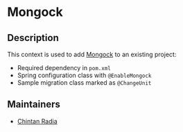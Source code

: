 # Mongock

## Description

This context is used to add [Mongock](https://mongock.io/) to an existing project:

- Required dependency in `pom.xml`
- Spring configuration class with `@EnableMongock`
- Sample migration class marked as `@ChangeUnit`

## Maintainers

- [Chintan Radia](https://github.com/beatfreaker)
